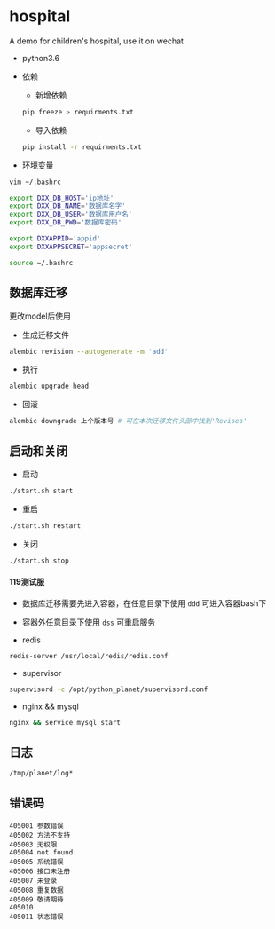 # hospital
A demo for children's hospital, use it on wechat

- python3.6

- 依赖
    - 新增依赖
    ```bash
    pip freeze > requirments.txt
    ```
    - 导入依赖
    ```bash
    pip install -r requirments.txt
    ```

- 环境变量


```bash
vim ~/.bashrc
```
```bash
export DXX_DB_HOST='ip地址'
export DXX_DB_NAME='数据库名字'
export DXX_DB_USER='数据库用户名'
export DXX_DB_PWD='数据库密码'

export DXXAPPID='appid'
export DXXAPPSECRET='appsecret'

```

```bash
source ~/.bashrc
```

## 数据库迁移

更改model后使用

- 生成迁移文件

```bash
alembic revision --autogenerate -m 'add'
```

- 执行
```bash
alembic upgrade head
```

- 回滚
```bash
alembic downgrade 上个版本号 # 可在本次迁移文件头部中找到'Revises' 
```

## 启动和关闭
- 启动
```bash
./start.sh start
```

- 重启
```bash
./start.sh restart
```
- 关闭
```bash
./start.sh stop
```
#### 119测试服

- 数据库迁移需要先进入容器，在任意目录下使用 `ddd` 可进入容器bash下

- 容器外任意目录下使用 `dss` 可重启服务

- redis
```bash
redis-server /usr/local/redis/redis.conf
```

- supervisor
```bash
supervisord -c /opt/python_planet/supervisord.conf
```

- nginx && mysql
```bash
nginx && service mysql start
```

## 日志

```bash
/tmp/planet/log*
```
## 错误码
```
405001 参数错误
405002 方法不支持
405003 无权限
405004 not found
405005 系统错误
405006 接口未注册
405007 未登录
405008 重复数据
405009 敬请期待
405010
405011 状态错误
```

